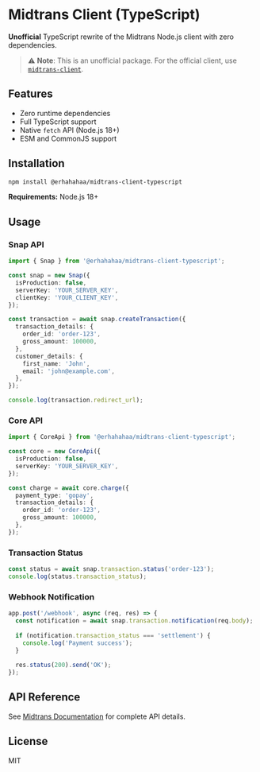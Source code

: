 # Midtrans Client (TypeScript)

**Unofficial** TypeScript rewrite of the Midtrans Node.js client with zero dependencies.

> ⚠️ **Note**: This is an unofficial package. For the official client, use [`midtrans-client`](https://www.npmjs.com/package/midtrans-client).

## Features

- Zero runtime dependencies
- Full TypeScript support
- Native `fetch` API (Node.js 18+)
- ESM and CommonJS support

## Installation

```bash
npm install @erhahahaa/midtrans-client-typescript
```

**Requirements:** Node.js 18+

## Usage

### Snap API

```typescript
import { Snap } from '@erhahahaa/midtrans-client-typescript';

const snap = new Snap({
  isProduction: false,
  serverKey: 'YOUR_SERVER_KEY',
  clientKey: 'YOUR_CLIENT_KEY',
});

const transaction = await snap.createTransaction({
  transaction_details: {
    order_id: 'order-123',
    gross_amount: 100000,
  },
  customer_details: {
    first_name: 'John',
    email: 'john@example.com',
  },
});

console.log(transaction.redirect_url);
```

### Core API

```typescript
import { CoreApi } from '@erhahahaa/midtrans-client-typescript';

const core = new CoreApi({
  isProduction: false,
  serverKey: 'YOUR_SERVER_KEY',
});

const charge = await core.charge({
  payment_type: 'gopay',
  transaction_details: {
    order_id: 'order-123',
    gross_amount: 100000,
  },
});
```

### Transaction Status

```typescript
const status = await snap.transaction.status('order-123');
console.log(status.transaction_status);
```

### Webhook Notification

```typescript
app.post('/webhook', async (req, res) => {
  const notification = await snap.transaction.notification(req.body);
  
  if (notification.transaction_status === 'settlement') {
    console.log('Payment success');
  }
  
  res.status(200).send('OK');
});
```

## API Reference

See [Midtrans Documentation](https://docs.midtrans.com) for complete API details.

## License

MIT